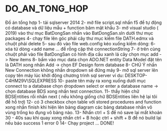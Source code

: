 # DO_AN_TONG_HOP
Đồ án tổng hợp
1- tải sqlserver 2014
2- mở file script.sql nhấn f5 để tự động có database và dữ liệu mẫu + function băm mật khẩu
3- mở visual studio ( 2019) vào thư mục BatDongSan nhấn vào BatDongSan.sln dưới thư mục packages
4- chạy file lên góc phải cây thư mục kiếm file DATH.edmx và chuột phải delete
5- sau đó vào file web.config kéo xuống kiếm dòng: 
<connectionStrings>
    <add name="BDSEntities" connectionString="metadata=res://*/DATH.csdl|res://*/DATH.ssdl|res://*/DATH.msl;provider=System.Data.SqlClient;provider connection string=&quot;data source=DESKTOP-C4HM29V\SQLEXPRESS;initial catalog=BDS;integrated security=True;MultipleActiveResultSets=True;App=EntityFramework&quot;" providerName="System.Data.EntityClient" />
</connectionStrings>
6- xóa từ dòng <add name ... để rỗng cặp thẻ connectionString
7- ở trên cùng chuột phải vào file BatDongSan có hình địa cầu xanh lá cây chọn mục add -> New items 
8- bấm vào mục data chọn ADO.NET entity Data Model đặt tên là DATH xong nhấn Add -> chọn EF Design form database
8- CHÚ Ý nhấn New Connection không nhấn dropdown sẽ đứng máy
9- mở sql server lên copy tên máy lúc khởi động chương trình sql server ví du: DESKTOP-C4HM29V\SQLEXPRESS
10- paste tên máy ra xong xuống dưới mục connect to a database chọn dropdown select or enter a database name -> chọn database BDS xong nhấn test connection.
11- thấy hiện chữ BDSEntities rồi nhấn next ( nếu không giống chữ BDSEntities liên hệ lại tôi để hỗ trợ)
12- có 3 checkbox chọn table với stored procedures and function xong nhấn finish khi hiện lên bảng diagram các bảng database nhấn vô vùng trống ko đụng vô bảng nào.
13- Nhấn ctrl + S để nó save lại mất khoản 30 - 40s sau khi quay xong nhấn ctrl + B hoặc ctrl + shift + B để nó build lại nếu báo success 1 error 0 
14- Chạy project ... DONE!

